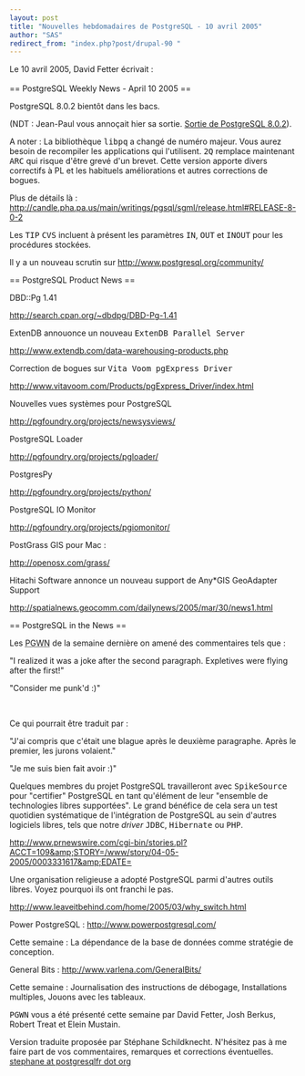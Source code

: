 ```yaml
---
layout: post
title: "Nouvelles hebdomadaires de PostgreSQL - 10 avril 2005"
author: "SAS"
redirect_from: "index.php?post/drupal-90 "
---
```



Le 10 avril 2005, David Fetter écrivait&nbsp;:<br /><br />== PostgreSQL Weekly News - April 10 2005 ==

<p>

PostgreSQL 8.0.2 bientôt dans les bacs.

(NDT&nbsp;: Jean-Paul vous annoçait hier sa sortie. <a href="http://www.postgresqlfr.org/?q=node/205">Sortie de PostgreSQL 8.0.2</a>).

A noter&nbsp;: La bibliothèque <tt>libpq</tt> a changé de numéro majeur. Vous aurez besoin de recompiler les applications qui l'utilisent. <tt>2Q</tt> remplace maintenant <tt>ARC</tt> qui risque d'être grevé d'un brevet. Cette version apporte divers correctifs à PL et les habituels améliorations et autres corrections de bogues.

Plus de détails là : <a href="http://candle.pha.pa.us/main/writings/pgsql/sgml/release.html#RELEASE-8-0-2">http://candle.pha.pa.us/main/writings/pgsql/sgml/release.html#RELEASE-8-0-2</a>

</p>

<p>

Les <tt>TIP</tt> <tt>CVS</tt> incluent à présent les paramètres <tt>IN</tt>, <tt>OUT</tt> et <tt>INOUT</tt> pour les procédures stockées.

</p>

<p>

Il y a un nouveau scrutin sur <a href="http://www.postgresql.org/community/">http://www.postgresql.org/community/</a>

</p>

<!--more-->


== PostgreSQL Product News ==

<p>DBD::Pg 1.41

<a href="http://search.cpan.org/%7Edbdpg/DBD-Pg-1.41">http://search.cpan.org/~dbdpg/DBD-Pg-1.41</a>

</p>

<p>

ExtenDB annouonce un nouveau <tt>ExtenDB Parallel Server</tt>

<a href="http://www.extendb.com/data-warehousing-products.php">http://www.extendb.com/data-warehousing-products.php</a>

</p>

<p>

Correction de bogues sur <tt>Vita Voom pgExpress Driver</tt>

<a href="http://www.vitavoom.com/Products/pgExpress_Driver/index.html">http://www.vitavoom.com/Products/pgExpress_Driver/index.html</a>

</p>

<p>

Nouvelles vues systèmes pour PostgreSQL

<a href="http://pgfoundry.org/projects/newsysviews/">http://pgfoundry.org/projects/newsysviews/</a>

</p>

<p>

PostgreSQL Loader

<a href="http://pgfoundry.org/projects/pgloader/">http://pgfoundry.org/projects/pgloader/</a>

</p>

<p>

PostgresPy

<a href="http://pgfoundry.org/projects/python/">http://pgfoundry.org/projects/python/</a>

</p>

<p>

PostgreSQL IO Monitor

<a href="http://pgfoundry.org/projects/pgiomonitor/">http://pgfoundry.org/projects/pgiomonitor/</a>

</p>

<p>

PostGrass GIS pour Mac&nbsp;:

<a href="http://openosx.com/grass/">http://openosx.com/grass/</a>

</p>

<p>

Hitachi Software annonce un nouveau support de Any*GIS GeoAdapter Support

<a href="">http://spatialnews.geocomm.com/dailynews/2005/mar/30/news1.html</a>

</p>

== PostgreSQL in the News ==

<p>

Les <acronym title="PostgreSQL Weekly News">PGWN</acronym> de la semaine dernière on amené des commentaires tels que&nbsp;:<br />

"I realized it was a joke after the second paragraph.  Expletives were flying after the first!"

"Consider me punk'd :)"

<br />

Ce qui pourrait être traduit par&nbsp;:

"J'ai compris que c'était une blague après le deuxième paragraphe. Après le premier, les jurons volaient."

"Je me suis bien fait avoir :)"

</p>

<p>

Quelques membres du projet PostgreSQL travailleront avec <tt>SpikeSource</tt> pour "certifier" PostgreSQL en tant qu'élément de leur "ensemble de technologies libres supportées". Le grand bénéfice de cela sera un test quotidien systématique de l'intégration de PostgreSQL au sein d'autres logiciels libres, tels que notre <em>driver</em> <tt>JDBC</tt>, <tt>Hibernate</tt> ou <tt>PHP</tt>.

<a href="http://www.prnewswire.com/cgi-bin/stories.pl?ACCT=109&amp;STORY=/www/story/04-05-2005/0003331617&amp;EDATE=">http://www.prnewswire.com/cgi-bin/stories.pl?ACCT=109&amp;STORY=/www/story/04-05-2005/0003331617&amp;EDATE=</a>

</p>

<p>

Une organisation religieuse a adopté PostgreSQL parmi d'autres outils libres. Voyez pourquoi ils ont franchi le pas.

<a href="http://www.leaveitbehind.com/home/2005/03/why_switch.html">http://www.leaveitbehind.com/home/2005/03/why_switch.html</a>

</p>

<p>

Power PostgreSQL&nbsp;: <a href="http://www.powerpostgresql.com/">http://www.powerpostgresql.com/</a>

Cette semaine&nbsp;: La dépendance de la base de données comme stratégie de conception.

</p>

<p>

General Bits&nbsp;: <a href="http://www.varlena.com/GeneralBits/">http://www.varlena.com/GeneralBits/</a>

Cette semaine&nbsp;: Journalisation des instructions de débogage, Installations multiples, Jouons avec les tableaux.

</p>

<p>

<tt>PGWN</tt> vous a été présenté cette semaine par David Fetter, Josh Berkus, Robert Treat et Elein Mustain.

</p>

<p>

Version traduite proposée par Stéphane Schildknecht. N'hésitez pas à me faire part de vos commentaires, remarques et corrections éventuelles. <a href="mailto:stephane@postgresqlfr.org">stephane at postgresqlfr dot org</a>

</p>